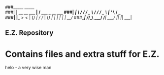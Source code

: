 ###_____                  _____                       
###| ____| __  __   ___   |__  /   ___    _ __     ___ 
###|  _|   \ \/ /  / _ \    / /   / _ \  | '_ \   / _ \
###| |___   >  <  | (_) |  / /_  | (_) | | | | | |  __/
###\_____| /_/\_\  \___/  /____|  \___/  |_| |_|  \___|                                                     
## E.Z. Repository
# Contains files and extra stuff for E.Z.
helo - a very wise man
